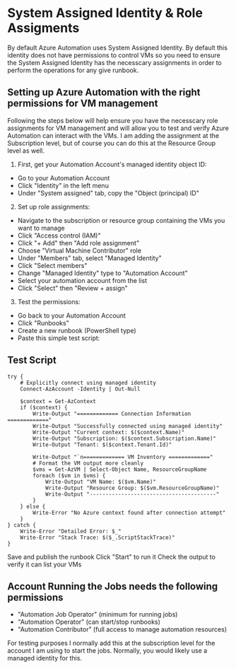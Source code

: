 # System Assigned Identity & Role Assigments
By default Azure Automation uses System Assigned Identity.  By default this identity does not have permissions to control VMs so you need to ensure the System Assigned Identity has the necesscary assignments in order to perform the operations for any give runbook.

## Setting up Azure Automation with the right permissions for VM management
Following the steps below will help ensure you have the necesscary role assignments for VM management and will allow you to test and verify Azure Automation can interact with the VMs.
I am adding the assignment at the Subscription level, but of course you can do this at the Resource Group level as well.

1. First, get your Automation Account's managed identity object ID:

- Go to your Automation Account
- Click "Identity" in the left menu
- Under "System assigned" tab, copy the "Object (principal) ID"


2. Set up role assignments:

- Navigate to the subscription or resource group containing the VMs you want to manage
- Click "Access control (IAM)"
- Click "+ Add" then "Add role assignment"
- Choose "Virtual Machine Contributor" role
- Under "Members" tab, select "Managed Identity"
- Click "Select members"
- Change "Managed Identity" type to "Automation Account"
- Select your automation account from the list
- Click "Select" then "Review + assign"


3. Test the permissions:

- Go back to your Automation Account
- Click "Runbooks"
- Create a new runbook (PowerShell type)
- Paste this simple test script:

## Test Script
```
try {
    # Explicitly connect using managed identity
    Connect-AzAccount -Identity | Out-Null

    $context = Get-AzContext
    if ($context) {
        Write-Output "============= Connection Information ============="
        Write-Output "Successfully connected using managed identity"
        Write-Output "Current context: $($context.Name)"
        Write-Output "Subscription: $($context.Subscription.Name)"
        Write-Output "Tenant: $($context.Tenant.Id)"
        
        Write-Output "`n============= VM Inventory ============="
        # Format the VM output more cleanly
        $vms = Get-AzVM | Select-Object Name, ResourceGroupName
        foreach ($vm in $vms) {
            Write-Output "VM Name: $($vm.Name)"
            Write-Output "Resource Group: $($vm.ResourceGroupName)"
            Write-Output "----------------------------------------"
        }
    } else {
        Write-Error "No Azure context found after connection attempt"
    }
} catch {
    Write-Error "Detailed Error: $_"
    Write-Error "Stack Trace: $($_.ScriptStackTrace)"
}
```
Save and publish the runbook
Click "Start" to run it
Check the output to verify it can list your VMs

## Account Running the Jobs needs the following permissions
- "Automation Job Operator" (minimum for running jobs)
- "Automation Operator" (can start/stop runbooks)
- "Automation Contributor" (full access to manage automation resources)

For testing purposes I normally add this at the subscription level for the account I am using to start the jobs.  Normally, you would likely use a managed identity for this.
